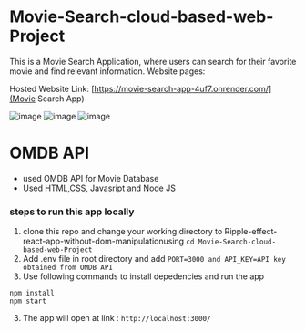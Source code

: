 # Movie-Search-cloud-based-web-Project
This is a Movie Search Application, where users can search for their favorite movie and find relevant information.
Website pages:

Hosted Website Link: [https://movie-search-app-4uf7.onrender.com/](Movie Search App)

![image](https://user-images.githubusercontent.com/39264542/114423305-ad6e6f80-9bd4-11eb-8568-4367ec77520f.png)
![image](https://user-images.githubusercontent.com/39264542/114423370-bfe8a900-9bd4-11eb-9cd1-60f0465f031b.png)
![image](https://user-images.githubusercontent.com/39264542/114423452-d1ca4c00-9bd4-11eb-9b1a-8d65def42b74.png)

# OMDB API
- used OMDB API for Movie Database
- Used HTML,CSS, Javasript and Node JS

### steps to run this app locally
1. clone this repo and change your working directory to Ripple-effect-react-app-without-dom-manipulationusing `cd Movie-Search-cloud-based-web-Project`
2. Add .env file in root directory and add `PORT=3000 and API_KEY=API key obtained from OMDB API`
3. Use following commands to install depedencies and run the app
```
npm install
npm start
```
3. The app will open at link :  `http://localhost:3000/`


